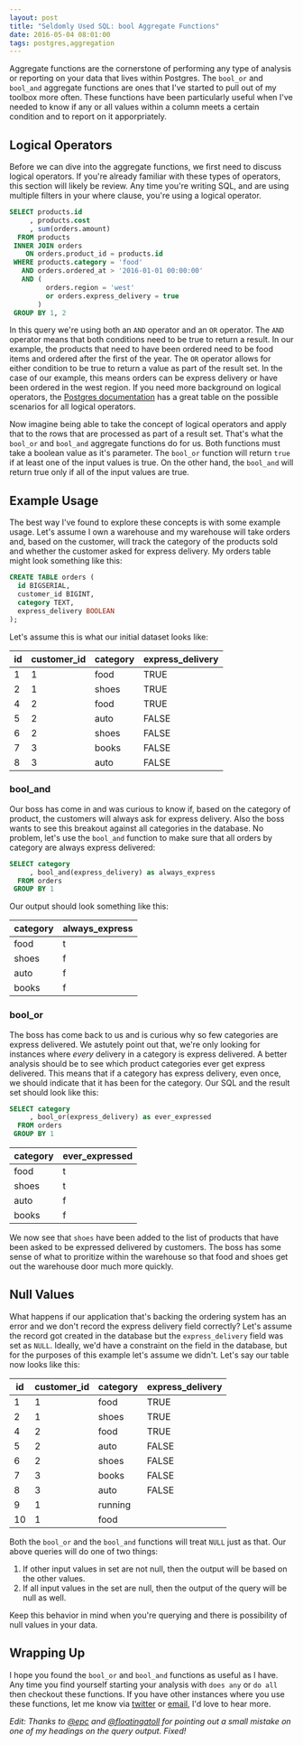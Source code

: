 ```yaml
---
layout: post
title: "Seldomly Used SQL: bool Aggregate Functions"
date: 2016-05-04 08:01:00
tags: postgres,aggregation
---
```


Aggregate functions are the cornerstone of performing any type of analysis or reporting on your data that lives within Postgres. The `bool_or` and `bool_and` aggregate functions are ones that I've started to pull out of my toolbox more often. These functions have been particularly useful when I've needed to know if any or all values within a column meets a certain condition and to report on it apporpriately.

## Logical Operators

Before we can dive into the aggregate functions, we first need to discuss logical operators. If you're already familiar with these types of operators, this section will likely be review. Any time you're writing SQL, and are using multiple filters in your where clause, you're using a logical operator. 

```sql
SELECT products.id
     , products.cost
     , sum(orders.amount)
  FROM products 
 INNER JOIN orders
    ON orders.product_id = products.id
 WHERE products.category = 'food'
   AND orders.ordered_at > '2016-01-01 00:00:00'
   AND ( 
         orders.region = 'west'
         or orders.express_delivery = true
       )
 GROUP BY 1, 2
```

In this query we're using both an `AND` operator and an `OR` operator. The `AND` operator means that both conditions need to be true to return a result. In our example, the products that need to have been ordered need to be food items and ordered after the first of the year. The `OR` operator allows for either condition to be true to return a value as part of the result set. In the case of our example, this means orders can be express delivery or have been ordered in the west region. If you need more background on logical operators, the [Postgres documentation](http://www.postgresql.org/docs/current/interactive/functions-logical.html) has a great table on the possible scenarios for all logical operators.

Now imagine being able to take the concept of logical operators and apply that to the rows that are processed as part of a result set. That's what the `bool_or` and `bool_and` aggregate functions do for us. Both functions must take a boolean value as it's parameter. The `bool_or` function will return `true` if at least one of the input values is true. On the other hand, the `bool_and` will return true only if all of the input values are true.

## Example Usage

The best way I've found to explore these concepts is with some example usage. Let's assume I own a warehouse and my warehouse will take orders and, based on the customer, will track the category of the products sold and whether the customer asked for express delivery. My orders table might look something like this:

```sql
CREATE TABLE orders (
  id BIGSERIAL,
  customer_id BIGINT,
  category TEXT,
  express_delivery BOOLEAN 
);
```

Let's assume this is what our initial dataset looks like:

| id  | customer_id | category | express_delivery | 
| --- | ----------- | -------- | ---------------- | 
| 1   | 1           | food     | TRUE             | 
| 2   | 1           | shoes    | TRUE             | 
| 4   | 2           | food     | TRUE             | 
| 5   | 2           | auto     | FALSE            | 
| 6   | 2           | shoes    | FALSE            |
| 7   | 3           | books    | FALSE            | 
| 8   | 3           | auto     | FALSE            | 


### bool_and

Our boss has come in and was curious to know if, based on the category of product, the customers will always ask for express delivery. Also the boss wants to see this breakout against all categories in the database. No problem, let's use the `bool_and` function to make sure that all orders by category are always express delivered:

```sql 
SELECT category
     , bool_and(express_delivery) as always_express
  FROM orders
 GROUP BY 1
```

Our output should look something like this:

| category | always_express |
| -------- | -------------- |
| food     | t              | 
| shoes    | f              | 
| auto     | f              |
| books    | f              |


### bool_or

The boss has come back to us and is curious why so few categories are express delivered. We astutely point out that, we're only looking for instances where *every* delivery in a category is express delivered. A better analysis should be to see which product categories ever get express delivered. This means that if a category has express delivery, even once, we should indicate that it has been for the category. Our SQL and the result set should look like this:

```sql
SELECT category
     , bool_or(express_delivery) as ever_expressed
  FROM orders
 GROUP BY 1
```

| category | ever_expressed |
| -------- | -------------- |
| food     | t              | 
| shoes    | t              | 
| auto     | f              |
| books    | f              |

We now see that `shoes` have been added to the list of products that have been asked to be expressed delivered by customers. The boss has some sense of what to proritize within the warehouse so that food and shoes get out the warehouse door much more quickly.

## Null Values

What happens if our application that's backing the ordering system has an error and we don't record the express delivery field correctly? Let's assume the record got created in the database but the `express_delivery` field was set as `NULL`. Ideally, we'd have a constraint on the field in the database, but for the purposes of this example let's assume we didn't. Let's say our table now looks like this:

| id  | customer_id | category | express_delivery | 
| --- | ----------- | -------- | ---------------- | 
| 1   | 1           | food     | TRUE             | 
| 2   | 1           | shoes    | TRUE             | 
| 4   | 2           | food     | TRUE             | 
| 5   | 2           | auto     | FALSE            | 
| 6   | 2           | shoes    | FALSE            |
| 7   | 3           | books    | FALSE            | 
| 8   | 3           | auto     | FALSE            | 
| 9   | 1           | running  |                  |
| 10  | 1           | food     |                  |

Both the `bool_or` and the `bool_and` functions will treat `NULL` just as that. Our above queries will do one of two things:

1. If other input values in set are not null, then the output will be based on the other values.
2. If all input values in the set are null, then the output of the query will be null as well.

Keep this behavior in mind when you're querying and there is possibility of null values in your data.

## Wrapping Up

I hope you found the `bool_or` and `bool_and` functions as useful as I have. Any time you find yourself starting your analysis with `does any` or `do all` then checkout these functions. If you have other instances where you use these functions, let me know via [twitter](https://twitter.com/neovintage) or [email](mailto:neovintage@gmail.com), I'd love to hear more.

*Edit: Thanks to [@epc](https://twitter.com/epc) and [@floatingatoll](https://twitter.com/floatingatoll) for pointing out a small mistake on one of my headings on the query output. Fixed!*
